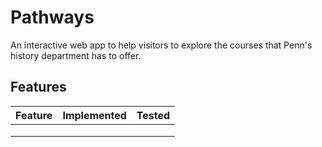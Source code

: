 # Pathways

An interactive web app to help visitors to explore the courses that Penn's history department has to offer. 

## Features

| Feature | Implemented | Tested |
|---------|-------------|--------|
|         |             |        |
|         |             |        |
|         |             |        |
